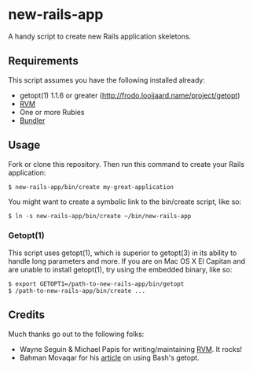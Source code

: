 # new-rails-app

A handy script to create new Rails application skeletons.

## Requirements

This script assumes you have the following installed already:

* getopt(1) 1.1.6 or greater (http://frodo.looijaard.name/project/getopt)
* [RVM](http://rvm.io)
* One or more Rubies
* [Bundler](http://bundler.io)

## Usage

Fork or clone this repository.  Then run this command to create your Rails application:

```
$ new-rails-app/bin/create my-great-application
```

You might want to create a symbolic link to the bin/create script, like so:

```
$ ln -s new-rails-app/bin/create ~/bin/new-rails-app
```

### Getopt(1)

This script uses getopt(1), which is superior to getopt(3) in its ability to handle long parameters and more.
If you are on Mac OS X El Capitan and are unable to install getopt(1), try using the embedded binary, like so:

```
$ export GETOPT1=/path-to-new-rails-app/bin/getopt
$ /path-to-new-rails-app/bin/create ...
```

## Credits

Much thanks go out to the following folks:

* Wayne Seguin & Michael Papis for writing/maintaining [RVM](http://rvm.io).  It rocks!
* Bahman Movaqar for his [article](http://www.bahmanm.com/blogs/command-line-options-how-to-parse-in-bash-using-getopt) on
  using Bash's getopt.

